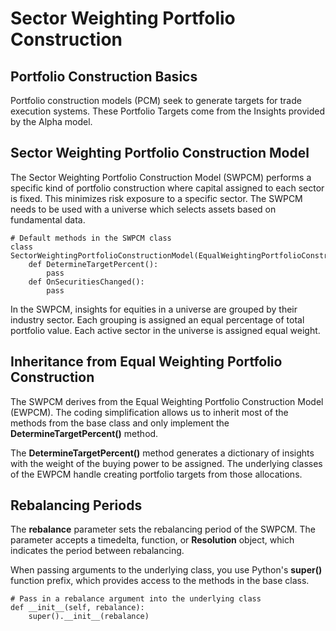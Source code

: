 # Sector Weighting Portfolio Construction
## Portfolio Construction Basics
Portfolio construction models (PCM) seek to generate targets for trade execution systems. These Portfolio Targets come from the Insights provided by the Alpha model.

## Sector Weighting Portfolio Construction Model

The Sector Weighting Portfolio Construction Model (SWPCM) performs a specific kind of portfolio construction where capital assigned to each sector is fixed. This minimizes risk exposure to a specific sector. The SWPCM needs to be used with a universe which selects assets based on fundamental data.

    # Default methods in the SWPCM class
    class SectorWeightingPortfolioConstructionModel(EqualWeightingPortfolioConstructionModel):
        def DetermineTargetPercent():
            pass
        def OnSecuritiesChanged():
            pass

In the SWPCM, insights for equities in a universe are grouped by their industry sector. Each grouping is assigned an equal percentage of total portfolio value. Each active sector in the universe is assigned equal weight.

## Inheritance from Equal Weighting Portfolio Construction

The SWPCM derives from the Equal Weighting Portfolio Construction Model (EWPCM). The coding simplification allows us to inherit most of the methods from the base class and only implement the **DetermineTargetPercent()** method.

The **DetermineTargetPercent()** method generates a dictionary of insights with the weight of the buying power to be assigned. The underlying classes of the EWPCM handle creating portfolio targets from those allocations.

## Rebalancing Periods

The **rebalance** parameter sets the rebalancing period of the SWPCM. The parameter accepts a timedelta, function, or **Resolution** object, which indicates the period between rebalancing.

When passing arguments to the underlying class, you use Python's **super()** function prefix, which provides access to the methods in the base class.

    # Pass in a rebalance argument into the underlying class
    def __init__(self, rebalance):
        super().__init__(rebalance)